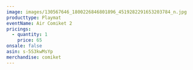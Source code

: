 ```yaml
---
image: images/130567646_1800226846801896_4519282291653203784_n.jpg
producttype: Playmat
eventName: Air Comiket 2
pricings:
  - quantity: 1
    price: 65
onsale: false
asin: s-5S3kwMsYp
merchandise: comiket
---
```

